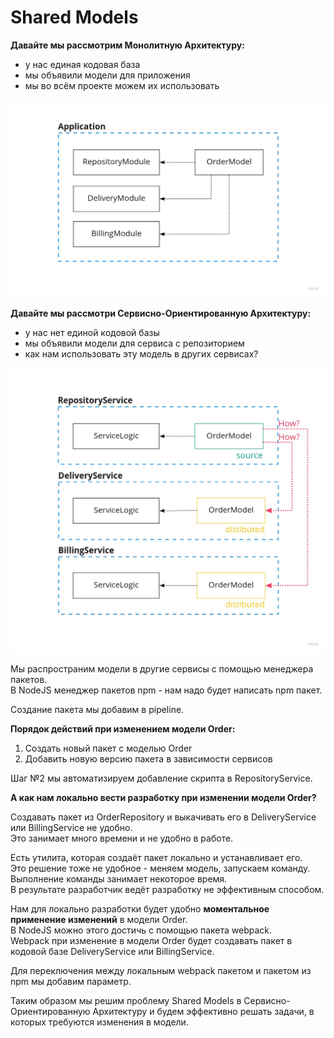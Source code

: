 # Shared Models

**Давайте мы рассмотрим Монолитную Архитектуру:**
 - у нас единая кодовая база
 - мы объявили модели для приложения
 - мы во всём проекте можем их использовать

<img src="assets/Models-in-Monolith-Architecture.jpg" width="640">

**Давайте мы рассмотри Сервисно-Ориентированную Архитектуру:**
 - у нас нет единой кодовой базы
 - мы объявили модели для сервиса с репозиторием
 - как нам использовать эту модель в других сервисах?

<img src="assets/Models-in-Service-Oriented-Architecture.jpg" width="640">

Мы распространим модели в другие сервисы с помощью менеджера пакетов. 
<br>В NodeJS менеджер пакетов npm - нам надо будет написать npm пакет.

Создание пакета мы добавим в pipeline.

**Порядок действий при изменением модели Order:**
1. Создать новый пакет с моделью Order
2. Добавить новую версию пакета в зависимости сервисов

Шаг №2 мы автоматизируем добавление скрипта в RepositoryService. 

**А как нам локально вести разработку при изменении модели Order?**

Создавать пакет из OrderRepository и выкачивать его в DeliveryService или BillingService не удобно.
<br>Это занимает много времени и не удобно в работе.

Есть утилита, которая создаёт пакет локально и устанавливает его.
<br>Это решение тоже не удобное - меняем модель, запускаем команду.
<br>Выполнение команды занимает некоторое время.
<br>В результате разработчик ведёт разработку не эффективным способом.

Нам для локально разработки будет удобно **моментальное применение изменений** в модели Order.
<br>В NodeJS можно этого достичь с помощью пакета webpack.
<br>Webpack при изменение в модели Order будет создавать пакет в кодовой базе DeliveryService или BillingService.

Для переключения между локальным webpack пакетом и пакетом из npm мы добавим параметр. 

Таким образом мы решим проблему Shared Models в Сервисно-Ориентированную Архитектуру и будем эффективно решать задачи, в которых требуются изменения в модели.
